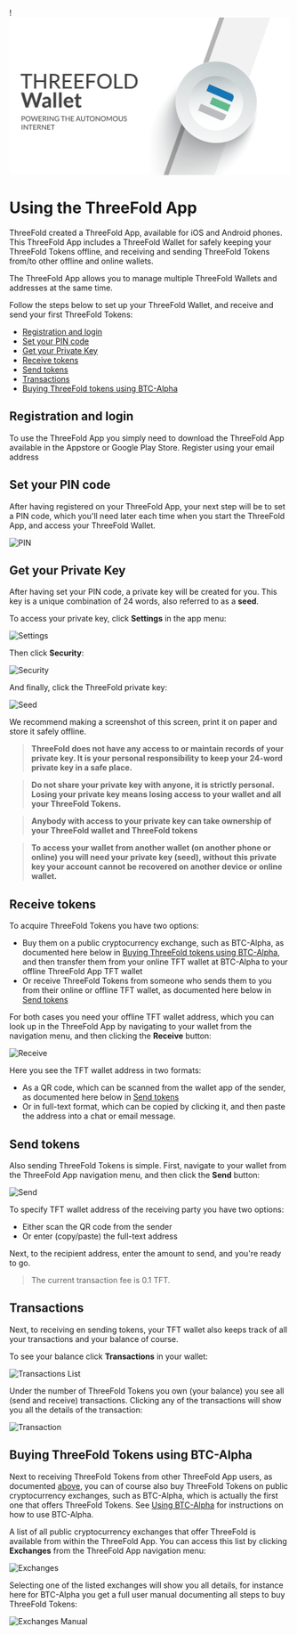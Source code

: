 
!![](img/wallettitlescreen.png)


# Using the ThreeFold App

ThreeFold created a ThreeFold App, available for iOS and Android phones. This ThreeFold App includes a ThreeFold Wallet for safely keeping your ThreeFold Tokens offline, and receiving and sending ThreeFold Tokens from/to other offline and online wallets.  

The ThreeFold App allows you to manage multiple ThreeFold Wallets and addresses at the same time.

Follow the steps below to set up your ThreeFold Wallet, and receive and send your first ThreeFold Tokens:

- [Registration and login](#iyo)
- [Set your PIN code](#pin)
- [Get your Private Key](#seed)
- [Receive tokens](#receive)
- [Send tokens](#send)
- [Transactions](#transactions)
- [Buying ThreeFold tokens using BTC-Alpha](#btc-alpha)

<a id='iyo'><a>

## Registration and login

To use the ThreeFold App you simply need to download the ThreeFold App available in the Appstore or Google Play Store. Register using your email address 


<a id='pin'><a>

## Set your PIN code

After having registered on your ThreeFold App, your next step will be to set a PIN code, which you'll need later each time when you start the ThreeFold App, and access your ThreeFold Wallet.

![PIN](https://raw.githubusercontent.com/threefoldfoundation/info_tokens/master/docs/img/wallet-pin-300.jpg)


<a id='seed'><a>

## Get your Private Key

After having set your PIN code, a private key will be created for you. This key is a unique combination of 24 words, also referred to as a **seed**. 

To access your private key, click **Settings** in the app menu:

![Settings](https://raw.githubusercontent.com/threefoldfoundation/info_tokens/master/docs/img/wallet-settings.png)


Then click **Security**:

![Security](https://raw.githubusercontent.com/threefoldfoundation/info_tokens/master/docs/img/wallet-security.png)

And finally, click the ThreeFold private key:

![Seed](https://raw.githubusercontent.com/threefoldfoundation/info_tokens/master/docs/img/wallet-seed.png)


We recommend making a screenshot of this screen, print it on paper and store it safely offline.

> **ThreeFold does not have any access to or maintain records of your private key. It is your personal responsibility to keep your 24-word private key in a safe place.**

> **Do not share your private key with anyone, it is strictly personal. Losing your private key means losing access to your wallet and all your ThreeFold Tokens.**

> **Anybody with access to your private key can take ownership of your ThreeFold wallet and ThreeFold tokens**

> **To access your wallet from another wallet (on another phone or online) you will need your private key (seed), without this private key your account cannot be recovered on another device or online wallet.**


<a id='receive'><a>

## Receive tokens

To acquire ThreeFold Tokens you have two options:
- Buy them on a public cryptocurrency exchange, such as BTC-Alpha, as documented here below in [Buying ThreeFold tokens using BTC-Alpha](#btc-alpha), and then transfer them from your online TFT wallet at BTC-Alpha to your offline ThreeFold App TFT wallet
- Or receive ThreeFold Tokens from someone who sends them to you from their online or offline TFT wallet, as documented here below in [Send tokens](#send)

For both cases you need your offline TFT wallet address, which you can look up in the ThreeFold App by navigating to your wallet from the navigation menu, and then clicking the **Receive** button:

![Receive](https://raw.githubusercontent.com/threefoldfoundation/info_tokens/master/docs/img/wallet-receive-300.jpg)

Here you see the TFT wallet address in two formats:
- As a QR code, which can be scanned from the wallet app of the sender, as documented here below in [Send tokens](#send) 
- Or in full-text format, which can be copied by clicking it, and then paste the address into a chat or email message. 


<a id='send'><a>

## Send tokens

Also sending ThreeFold Tokens is simple. First, navigate to your wallet from the ThreeFold App navigation menu, and then click the **Send** button:

![Send](https://raw.githubusercontent.com/threefoldfoundation/info_tokens/master/docs/img/wallet-send-300.jpg)

To specify TFT wallet address of the receiving party you have two options:
- Either scan the QR code from the sender
- Or enter (copy/paste) the full-text address 

Next, to the recipient address, enter the amount to send, and you're ready to go. 

> The current transaction fee is 0.1 TFT.


<a id='transactions'><a>

## Transactions

Next, to receiving en sending tokens, your TFT wallet also keeps track of all your transactions and your balance of course.

To see your balance click **Transactions** in your wallet:

![Transactions List](https://raw.githubusercontent.com/threefoldfoundation/info_tokens/master/docs/img/wallet-transaction-list-300.jpg)

Under the number of ThreeFold Tokens you own (your balance) you see all (send and receive) transactions. Clicking any of the transactions will show you all the details of the transaction: 

![Transaction](https://raw.githubusercontent.com/threefoldfoundation/info_tokens/master/docs/img/wallet-transaction-300.jpg)


<a id='btc-alpha'><a>

## Buying ThreeFold Tokens using BTC-Alpha

Next to receiving ThreeFold Tokens from other ThreeFold App users, as documented [above](#receive), you can of course also buy ThreeFold Tokens on public cryptocurrency exchanges, such as BTC-Alpha, which is actually the first one that offers ThreeFold Tokens. See [Using BTC-Alpha](/how_to_buy/btc-alpha.md) for instructions on how to use BTC-Alpha. 

A list of all public cryptocurrency exchanges that offer ThreeFold is available from within the ThreeFold App. You can access this list by clicking **Exchanges** from the ThreeFold App navigation menu:

![Exchanges](https://raw.githubusercontent.com/threefoldfoundation/info_tokens/master/docs/img/wallet-exchanges-300.jpg)

Selecting one of the listed exchanges will show you all details, for instance here for BTC-Alpha you get a full user manual documenting all steps to buy ThreeFold Tokens:

![Exchanges Manual](https://raw.githubusercontent.com/threefoldfoundation/info_tokens/master/docs/img/wallet-exchanges-manual-300.jpg)
